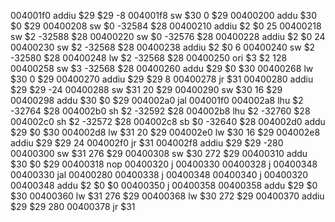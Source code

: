 004001f0 addiu $29 $29 -8
004001f8 sw $30 0 $29 
00400200 addu $30 $0 $29
00400208 sw $0 -32584 $28 
00400210 addiu $2 $0 25
00400218 sw $2 -32588 $28 
00400220 sw $0 -32576 $28 
00400228 addiu $2 $0 24
00400230 sw $2 -32568 $28 
00400238 addiu $2 $0 6
00400240 sw $2 -32580 $28 
00400248 lw $2 -32568 $28 
00400250 ori $3 $2 128
00400258 sw $3 -32568 $28 
00400260 addu $29 $0 $30
00400268 lw $30 0 $29 
00400270 addiu $29 $29 8
00400278 jr $31
00400280 addiu $29 $29 -24
00400288 sw $31 20 $29 
00400290 sw $30 16 $29 
00400298 addu $30 $0 $29
004002a0 jal 004001f0
004002a8 lhu $2 -32764 $28 
004002b0 sh $2 -32592 $28 
004002b8 lhu $2 -32760 $28 
004002c0 sh $2 -32572 $28 
004002c8 sb $0 -32640 $28 
004002d0 addu $29 $0 $30
004002d8 lw $31 20 $29 
004002e0 lw $30 16 $29 
004002e8 addiu $29 $29 24
004002f0 jr $31
004002f8 addiu $29 $29 -280
00400300 sw $31 276 $29 
00400308 sw $30 272 $29 
00400310 addu $30 $0 $29
00400318 nop 
00400320 j 00400330
00400328 j 00400348
00400330 jal 00400280
00400338 j 00400348
00400340 j 00400320
00400348 addu $2 $0 $0
00400350 j 00400358
00400358 addu $29 $0 $30
00400360 lw $31 276 $29 
00400368 lw $30 272 $29 
00400370 addiu $29 $29 280
00400378 jr $31
